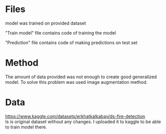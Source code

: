 # Files

model was trained on provided dataset

"Train model" file contains code of training the model

"Prediction" file contains code of making predictions on test set

# Method
The amount of data provided was not enough to create good generalized model. To solve this problem was used image augmentation method. 

# Data
https://www.kaggle.com/datasets/erkhatkalkabay/ds-fire-detection  
Is is original dataset without any changes. I uploaded it to kaggle to be able to train model there.
